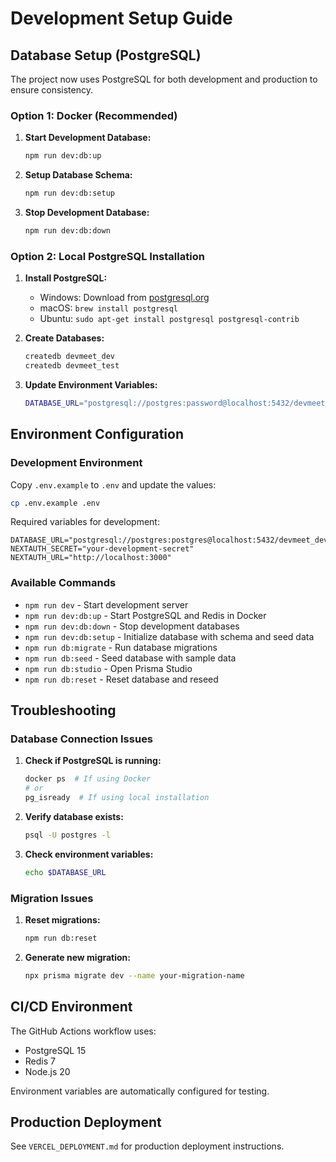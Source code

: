 # Development Setup Guide

## Database Setup (PostgreSQL)

The project now uses PostgreSQL for both development and production to ensure consistency.

### Option 1: Docker (Recommended)

1. **Start Development Database:**
   ```bash
   npm run dev:db:up
   ```

2. **Setup Database Schema:**
   ```bash
   npm run dev:db:setup
   ```

3. **Stop Development Database:**
   ```bash
   npm run dev:db:down
   ```

### Option 2: Local PostgreSQL Installation

1. **Install PostgreSQL:**
   - Windows: Download from [postgresql.org](https://www.postgresql.org/download/windows/)
   - macOS: `brew install postgresql`
   - Ubuntu: `sudo apt-get install postgresql postgresql-contrib`

2. **Create Databases:**
   ```sql
   createdb devmeet_dev
   createdb devmeet_test
   ```

3. **Update Environment Variables:**
   ```bash
   DATABASE_URL="postgresql://postgres:password@localhost:5432/devmeet_dev"
   ```

## Environment Configuration

### Development Environment

Copy `.env.example` to `.env` and update the values:

```bash
cp .env.example .env
```

Required variables for development:
```env
DATABASE_URL="postgresql://postgres:postgres@localhost:5432/devmeet_dev"
NEXTAUTH_SECRET="your-development-secret"
NEXTAUTH_URL="http://localhost:3000"
```

### Available Commands

- `npm run dev` - Start development server
- `npm run dev:db:up` - Start PostgreSQL and Redis in Docker
- `npm run dev:db:down` - Stop development databases
- `npm run dev:db:setup` - Initialize database with schema and seed data
- `npm run db:migrate` - Run database migrations
- `npm run db:seed` - Seed database with sample data
- `npm run db:studio` - Open Prisma Studio
- `npm run db:reset` - Reset database and reseed

## Troubleshooting

### Database Connection Issues

1. **Check if PostgreSQL is running:**
   ```bash
   docker ps  # If using Docker
   # or
   pg_isready  # If using local installation
   ```

2. **Verify database exists:**
   ```bash
   psql -U postgres -l
   ```

3. **Check environment variables:**
   ```bash
   echo $DATABASE_URL
   ```

### Migration Issues

1. **Reset migrations:**
   ```bash
   npm run db:reset
   ```

2. **Generate new migration:**
   ```bash
   npx prisma migrate dev --name your-migration-name
   ```

## CI/CD Environment

The GitHub Actions workflow uses:
- PostgreSQL 15
- Redis 7
- Node.js 20

Environment variables are automatically configured for testing.

## Production Deployment

See `VERCEL_DEPLOYMENT.md` for production deployment instructions.